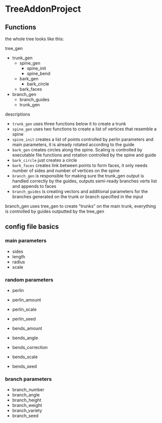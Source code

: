 # TreeAddonProject

## Functions

the whole tree looks like this:

tree_gen

- trunk_gen
  - spine_gen
    - spine_init
    - spine_bend
  - bark_gen
    - bark_circle
  - bark_faces
- branch_gen
  - branch_guides
  - trunk_gen

descriptions

- `trunk_gen` uses three functions below it to create a trunk
- `spine_gen` uses two functions to create a list of vertices that resemble a spine
- `spine_init` creates a list of points controlled by perlin parameters and main parameters, it is already rotated according to the guide
- `bark_gen` creates circles along the spine. Scaling is controlled by executable file functions and rotation controlled by the spine and guide
- `bark_circle` just creates a circle
- `bark_faces` creates link between points to form faces, it only needs number of sides and number of vertices on the spine
- `branch_gen` is responsible for making sure the trunk_gen output is handled correctly by the guides, outputs semi-ready branches verts list and appends to faces
- `branch_guides` is creating vectors and additional parameters for the branches generated on the trunk or branch specified in the input

branch_gen uses tree_gen to create "trunks" on the main trunk, everything is controlled by guides outputted by the tree_gen

## config file basics

### main parameters

- sides
- length
- radius
- scale

### random parameters

- perlin
- perlin_amount
- perlin_scale
- perlin_seed

- bends_amount
- bends_angle
- bends_correction
- bends_scale
- bends_seed

### branch parameters

- branch_number
- branch_angle
- branch_height
- branch_weight
- branch_variety
- branch_seed
